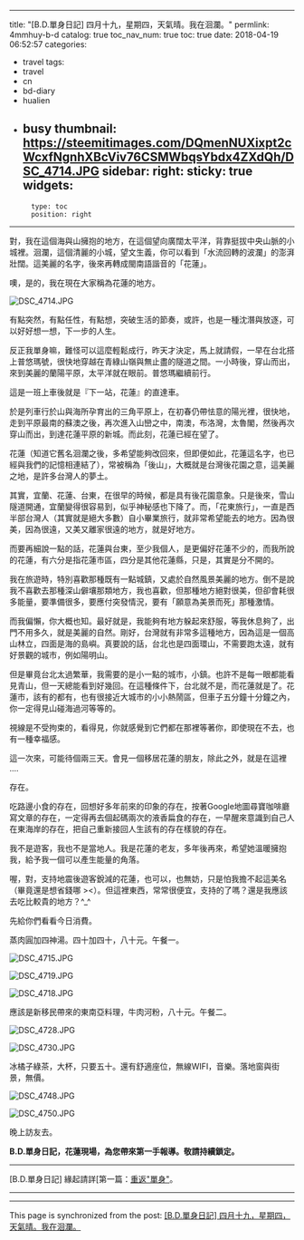 
---
title: "[B.D.單身日記] 四月十九，星期四，天氣晴。我在洄瀾。"
permlink: 4mmhuy-b-d
catalog: true
toc_nav_num: true
toc: true
date: 2018-04-19 06:52:57
categories:
- travel
tags:
- travel
- cn
- bd-diary
- hualien
- busy
thumbnail: https://steemitimages.com/DQmenNUXixpt2cWcxfNgnhXBcViv76CSMWbqsYbdx4ZXdQh/DSC_4714.JPG
sidebar:
    right:
        sticky: true
widgets:
    -
        type: toc
        position: right
---


對，我在這個海與山擁抱的地方，在這個望向廣闊太平洋，背靠挺拔中央山脈的小城裡。洄瀾，這個清麗的小城，望文生義，你可以看到「水流回轉的波瀾」的澎湃壯闊。這美麗的名字，後來再轉成閩南語諧音的「花蓮」。

噢，是的，我在現在大家稱為花蓮的地方。

![DSC_4714.JPG](https://steemitimages.com/DQmenNUXixpt2cWcxfNgnhXBcViv76CSMWbqsYbdx4ZXdQh/DSC_4714.JPG)

有點突然，有點任性，有點想，突破生活的節奏，或許，也是一種沈潛與放逐，可以好好想一想，下一步的人生。

反正我單身嘛，難怪可以這麼輕鬆成行，昨天才決定，馬上就請假，一早在台北搭上普悠瑪號，很快地穿越在青綠山嶺與無止盡的隧道之間。一小時後，穿山而出，來到美麗的蘭陽平原，太平洋就在眼前。普悠瑪繼續前行。

這是一班上車後就是『下一站，花蓮』的直達車。

於是列車行於山與海所孕育出的三角平原上，在初春仍帶怯意的陽光裡，很快地，走到平原最南的蘇澳之後，再次進入山巒之中，南澳，布洛灣，太魯閣，然後再次穿山而出，到達花蓮平原的新城。而此刻，花蓮已經在望了。

花蓮（知道它舊名洄瀾之後，多希望能夠改回來，但即便如此，花蓮這名字，也已經與我們的記憶相連結了），常被稱為「後山」，大概就是台灣後花園之意，這美麗之地，是許多台灣人的夢土。

其實，宜蘭、花蓮、台東，在很早的時候，都是具有後花園意象。只是後來，雪山隧道開通，宜蘭變得很容易到，似乎神秘感也下降了。而，「花東旅行」，一直是西半部台灣人（其實就是絕大多數）自小畢業旅行，就非常希望能去的地方。因為很美，因為很遠，又美又離家很遠的地方，就是好地方。

而要再細說一點的話，花蓮與台東，至少我個人，是更偏好花蓮不少的，而我所說的花蓮，有六分是指花蓮市區，四分是其他花蓮縣，只是，其實是分不開的。

我在旅遊時，特別喜歡那種既有一點城鎮，又處於自然風景美麗的地方。倒不是說我不喜歡去那種深山僻壤那類地方，我也喜歡，但那種地方絕對很美，但卻會耗很多能量，要準備很多，要應付突發情況，要有「願意為美景而死」那種激情。

而我偏懶，你大概也知。最好就是，我能夠有地方躲起來舒服，等我休息夠了，出門不用多久，就是美麗的自然。剛好，台灣就有非常多這種地方，因為這是一個高山林立，四面是海的島嶼。真要說的話，台北也是四面環山，不需要跑太遠，就有好景觀的城市，例如陽明山。

但是畢竟台北太過繁華，我需要的是小一點的城市，小鎮。也許不是每一眼都能看見青山，但一天總能看到好幾回。在這種條件下，台北就不是，而花蓮就是了。花蓮市，該有的都有，也有很接近大城市的小小熱鬧區，但車子五分鐘十分鐘之內，你一定得見山碰海過河等等的。

視線是不受拘束的，看得見，你就感覺到它們都在那裡等著你，即使現在不去，也有一種幸福感。

這一次來，可能待個兩三天。會見一個移居花蓮的朋友，除此之外，就是在這裡 .... 

存在。

吃路邊小食的存在，回想好多年前來的印象的存在，按著Google地圖尋寶咖啡廳寫文章的存在，一定得再去個起碼兩次的液香扁食的存在，一早醒來意識到自己人在東海岸的存在，把自己重新接回人生該有的存在樣貌的存在。

我不是遊客，我也不是當地人。我是花蓮的老友，多年後再來，希望她溫暖擁抱我，給予我一個可以產生能量的角落。

喔，對，支持地震後遊客銳減的花蓮，也可以，也無妨，只是怕我擔不起這美名（畢竟還是想省錢哪 ><）。但這裡東西，常常很便宜，支持的了嗎？還是我應該去吃比較貴的地方？^_^

先給你們看看今日消費。

蒸肉圓加四神湯。四十加四十，八十元。午餐一。

![DSC_4715.JPG](https://steemitimages.com/DQmcciAVcQqLu1XekCw1idicJSMisvjXzEswn7npKJ4tZcA/DSC_4715.JPG)


![DSC_4719.JPG](https://steemitimages.com/DQmd4jDdeeYaoKVVM5iYaLc89Ux4VF1ZwtmDyHj7H3xEc4B/DSC_4719.JPG)

![DSC_4718.JPG](https://steemitimages.com/DQmbbXmKzTKDwRMnQfSG7b4UaVrM8yaRaKUzz2xdhDQk4Sf/DSC_4718.JPG)


應該是新移民帶來的東南亞料理，牛肉河粉，八十元。午餐二。

![DSC_4728.JPG](https://steemitimages.com/DQmciccpuPccL3Eg3NPj63BDaQg8M1vAjNKC9G29dY1Gixe/DSC_4728.JPG)

![DSC_4730.JPG](https://steemitimages.com/DQmVsk344LgEQgL6D9oxPXoXfLoihwnsjjd2y9AWB3V6x1C/DSC_4730.JPG)

冰橘子綠茶，大杯，只要五十。還有舒適座位，無線WIFI，音樂。落地窗與街景，無價。


![DSC_4748.JPG](https://steemitimages.com/DQmXsuHzR6gTM1ZMRF8Q2D2xf8yMHkZD1CqSE38pgmWDv9K/DSC_4748.JPG)

![DSC_4750.JPG](https://steemitimages.com/DQmX3eUjzkLJyk2snCtPkCjRxTAgZY3xnGdTQK1Eqwa7nZS/DSC_4750.JPG)

晚上訪友去。

**B.D.單身日記，花蓮現場，為您帶來第一手報導。敬請持續鎖定。**
*****
[B.D.單身日記] 緣起請詳[第一篇：[重返"單身"](https://steemit.com/cn/@deanliu/b-d)。
*****


- - -

This page is synchronized from the post: [[B.D.單身日記] 四月十九，星期四，天氣晴。我在洄瀾。](https://steemit.com/@deanliu/4mmhuy-b-d)
